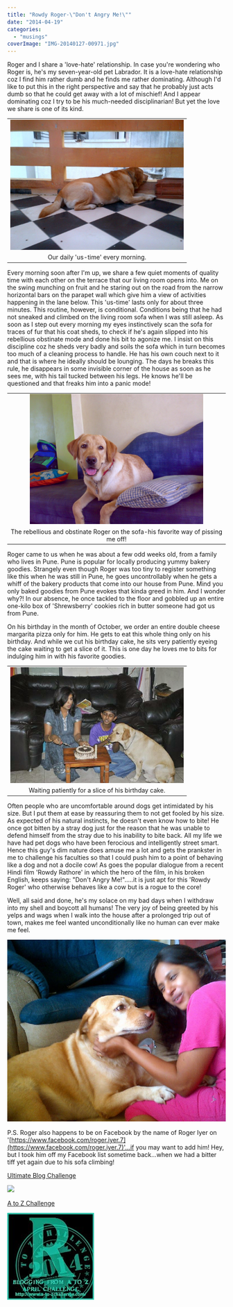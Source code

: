 ```yaml
---
title: "Rowdy Roger-\"Don't Angry Me!\""
date: "2014-04-19"
categories: 
  - "musings"
coverImage: "IMG-20140127-00971.jpg"
---
```


Roger and I share a 'love-hate' relationship. In case you're wondering who Roger is, he's my seven-year-old pet Labrador. It is a love-hate relationship coz I find him rather dumb and he finds me rather dominating. Although I'd like to put this in the right perspective and say that he probably just acts dumb so that he could get away with a lot of mischief! And I appear dominating coz I try to be his much-needed disciplinarian! But yet the love we share is one of its kind.

<table class="tr-caption-container" style="margin-left: auto; margin-right: auto; text-align: center;" cellspacing="0" cellpadding="0" align="center"><tbody><tr><td style="text-align: center;"><a style="margin-left: auto; margin-right: auto;" href="http://ifsbutsandsetcs.com/wp-content/uploads/2014/04/IMG-20140127-00971-1024x768.jpg"><img src="images/IMG-20140127-00971-1024x768.jpg" width="400" height="300" border="0"></a></td></tr><tr><td class="tr-caption" style="text-align: center;">Our daily 'us-time' every morning.</td></tr></tbody></table>

Every morning soon after I'm up, we share a few quiet moments of quality time with each other on the terrace that our living room opens into. Me on the swing munching on fruit and he staring out on the road from the narrow horizontal bars on the parapet wall which give him a view of activities happening in the lane below. This 'us-time' lasts only for about three minutes. This routine, however, is conditional. Conditions being that he had not sneaked and climbed on the living room sofa when I was still asleep. As soon as I step out every morning my eyes instinctively scan the sofa for traces of fur that his coat sheds, to check if he's again slipped into his rebellious obstinate mode and done his bit to agonize me. I insist on this discipline coz he sheds very badly and soils the sofa which in turn becomes too much of a cleaning process to handle. He has his own couch next to it and that is where he ideally should be lounging. The days he breaks this rule, he disappears in some invisible corner of the house as soon as he sees me, with his tail tucked between his legs. He knows he'll be questioned and that freaks him into a panic mode!

<table class="tr-caption-container" style="margin-left: auto; margin-right: auto; text-align: center;" cellspacing="0" cellpadding="0" align="center"><tbody><tr><td style="text-align: center;"><a style="margin-left: auto; margin-right: auto;" href="http://ifsbutsandsetcs.com/wp-content/uploads/2014/04/29052008187-1024x768.jpg"><img src="images/29052008187-1024x768.jpg" width="400" height="300" border="0"></a></td></tr><tr><td class="tr-caption" style="text-align: center;">The rebellious and obstinate Roger on the sofa-his favorite way of pissing me off!</td></tr></tbody></table>

Roger came to us when he was about a few odd weeks old, from a family who lives in Pune. Pune is popular for locally producing yummy bakery goodies. Strangely even though Roger was too tiny to register something like this when he was still in Pune, he goes uncontrollably when he gets a whiff of the bakery products that come into our house from Pune. Mind you only baked goodies from Pune evokes that kinda greed in him. And I wonder why?! In our absence, he once tackled to the floor and gobbled up an entire one-kilo box of 'Shrewsberry' cookies rich in butter someone had got us from Pune.

On his birthday in the month of October, we order an entire double cheese margarita pizza only for him. He gets to eat this whole thing only on his birthday. And while we cut his birthday cake, he sits very patiently eyeing the cake waiting to get a slice of it. This is one day he loves me to bits for indulging him in with his favorite goodies.

<table class="tr-caption-container" style="margin-left: auto; margin-right: auto; text-align: center;" cellspacing="0" cellpadding="0" align="center"><tbody><tr><td style="text-align: center;"><a style="margin-left: auto; margin-right: auto;" href="http://ifsbutsandsetcs.com/wp-content/uploads/2014/04/r1.jpg"><img src="images/r1.jpg" width="400" height="267" border="0"></a></td></tr><tr><td class="tr-caption" style="text-align: center;">Waiting patiently for a slice of his birthday cake.</td></tr></tbody></table>

Often people who are uncomfortable around dogs get intimidated by his size. But I put them at ease by reassuring them to not get fooled by his size. As expected of his natural instincts, he doesn't even know how to bite! He once got bitten by a stray dog just for the reason that he was unable to defend himself from the stray due to his inability to bite back. All my life we have had pet dogs who have been ferocious and intelligently street smart. Hence this guy's dim nature does amuse me a lot and gets the prankster in me to challenge his faculties so that I could push him to a point of behaving like a dog and not a docile cow! As goes the popular dialogue from a recent Hindi film 'Rowdy Rathore' in which the hero of the film, in his broken English, keeps saying: "Don't Angry Me!".....it is just apt for this 'Rowdy Roger' who otherwise behaves like a cow but is a rogue to the core!

Well, all said and done, he's my solace on my bad days when I withdraw into my shell and boycott all humans! The very joy of being greeted by his yelps and wags when I walk into the house after a prolonged trip out of town, makes me feel wanted unconditionally like no human can ever make me feel.

[![](images/rog.jpg)](http://ifsbutsandsetcs.com/wp-content/uploads/2014/04/rog.jpg)

P.S. Roger also happens to be on Facebook by the name of Roger Iyer on '[https://www.facebook.com/roger.iyer.7](https://www.facebook.com/roger.iyer.7)'...if you may want to add him! Hey, but I took him off my Facebook list sometime back...when we had a bitter tiff yet again due to his sofa climbing!

[Ultimate Blog Challenge](http://ultimateblogchallenge.com/)

[![](images/UBC-bannerbox20014.png)](http://ifsbutsandsetcs.com/wp-content/uploads/2014/04/UBC-bannerbox20014.png)

[A to Z Challenge](http://www.a-to-zchallenge.com/)

[![](images/R.jpg)](http://ifsbutsandsetcs.com/wp-content/uploads/2014/04/R.jpg)
